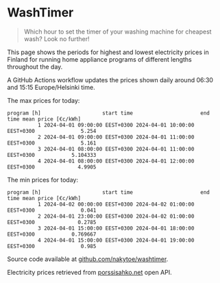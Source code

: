 
# WashTimer

> Which hour to set the timer of your washing machine for cheapest wash? Look no further!

This page shows the periods for highest and lowest electricity prices in Finland 
for running home appliance programs of different lengths throughout the day. 

A GitHub Actions workflow updates the prices shown daily around 06:30 and 15:15 Europe/Helsinki time.

The max prices for today:

	program [h]                    start time                      end time mean price [€c/kWh]
	          1 2024-04-01 09:00:00 EEST+0300 2024-04-01 10:00:00 EEST+0300               5.254
	          2 2024-04-01 09:00:00 EEST+0300 2024-04-01 11:00:00 EEST+0300               5.161
	          3 2024-04-01 08:00:00 EEST+0300 2024-04-01 11:00:00 EEST+0300            5.104333
	          4 2024-04-01 08:00:00 EEST+0300 2024-04-01 12:00:00 EEST+0300              4.9905

The min prices for today:

	program [h]                    start time                      end time mean price [€c/kWh]
	          1 2024-04-02 00:00:00 EEST+0300 2024-04-02 01:00:00 EEST+0300               0.041
	          2 2024-04-01 23:00:00 EEST+0300 2024-04-02 01:00:00 EEST+0300              0.2785
	          3 2024-04-01 15:00:00 EEST+0300 2024-04-01 18:00:00 EEST+0300            0.769667
	          4 2024-04-01 15:00:00 EEST+0300 2024-04-01 19:00:00 EEST+0300               0.985


Source code available at [github.com/nakytoe/washtimer](https://github.com/nakytoe/washtimer).

Electricity prices retrieved from [porssisahko.net](https://porssisahko.net/api) open API.
